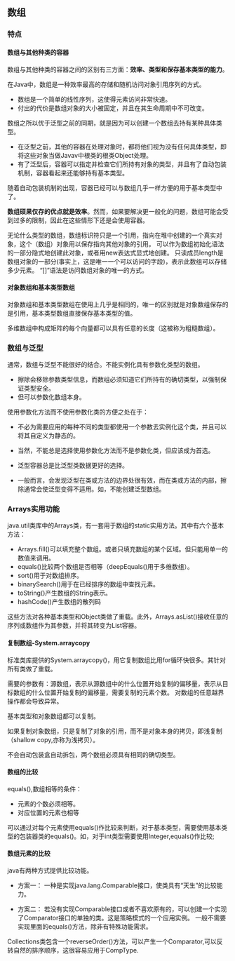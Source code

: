 ## 数组

### 特点

#### 数组与其他种类的容器
数组与其他种类的容器之间的区别有三方面：**效率、类型和保存基本类型的能力**。

在Java中，数组是一种效率最高的存储和随机访问对象引用序列的方式。
- 数组是一个简单的线性序列，这使得元素访问非常快速。
- 付出的代价是数组对象的大小被固定，并且在其生命周期中不可改变。

数组之所以优于泛型之前的同期，就是因为可以创建一个数组去持有某种具体类型。

- 在泛型之前，其他的容器在处理对象时，都将他们视为没有任何具体类型，即将这些对象当做Javav中根类的根类Object处理。
- 有了泛型后，容器可以指定并检查它们所持有对象的类型，并且有了自动包装机制，容器看起来还能够持有基本类型。

随着自动包装机制的出现，容器已经可以与数组几乎一样方便的用于基本类型中了。

**数组硕果仅存的优点就是效率**。然而，如果要解决更一般化的问题，数组可能会受到过多的限制，因此在这些情形下还是会使用容器。

无论什么类型的数组，数组标识符只是一个引用，指向在堆中创建的一个真实对象，这个（数组）对象用以保存指向其他对象的引用。
可以作为数组初始化语法的一部分隐式地创建此对象，或者用new表达式显式地创建。
只读成员length是数组对象的一部分(事实上，这是唯一一个可以访问的字段)，表示此数组可以存储多少元素。
“[]”语法是访问数组对象的唯一的方式。
#### 对象数组和基本类型数组
对象数组和基本类型数组在使用上几乎是相同的，唯一的区别就是对象数组保存的是引用，基本类型数组直接保存基本类型的值。

多维数组中构成矩阵的每个向量都可以具有任意的长度（这被称为粗糙数组）。
### 数组与泛型
通常，数组与泛型不能很好的结合。不能实例化具有参数化类型的数组。
- 擦除会移除参数类型信息，而数组必须知道它们所持有的确切类型，以强制保证类型安全。
- 但可以参数化数组本身。

使用参数化方法而不使用参数化类的方便之处在于：

- 不必为需要应用的每种不同的类型都使用一个参数去实例化这个类，并且可以将其自定义为静态的。
- 当然，不能总是选择使用参数化方法而不是参数化类，但应该成为首选。

- 泛型容器总是比泛型类数据更好的选择。
- 一般而言，会发现泛型在类或方法的边界处很有效，而在类或方法的内部，擦除通常会使泛型变得不适用。如，不能创建泛型数组。

### Arrays实用功能
java.util类库中的Arrays类，有一套用于数组的static实用方法。其中有六个基本方法：
- Arrays.fill()可以填充整个数组。或者只填充数组的某个区域。但只能用单一的数值来调用。
- equals()比较两个数组是否相等（deepEquals()用于多维数组）。
- sort()用于对数组排序。
- binarySearch()用于在已经排序的数组中查找元素。
- toString()产生数组的String表示。
- hashCode()产生数组的散列码

这些方法对各种基本类型和Object类做了重载。此外，Arrays.asList()接收任意的序列或数组作为其参数，并将其转变为List容器。

#### 复制数组-System.arraycopy
标准类库提供的System.arraycopy()，用它复制数组比用for循环快很多。其针对所有类做了重载。

需要的参数有：源数组，表示从源数组中的什么位置开始复制的偏移量，表示从目标数组的什么位置开始复制的偏移量，需要复制的元素个数。
对数组的任意越界操作都会导致异常。

基本类型和对象数组都可以复制。

如果复制对象数组，只是复制了对象的引用，而不是对象本身的拷贝，即浅复制（shallow copy,亦称为浅拷贝）。

不会自动包装盒自动拆包，两个数组必须具有相同的确切类型。

#### 数组的比较
equals(),数组相等的条件：
- 元素的个数必须相等。
- 对应位置的元素也相等

可以通过对每个元素使用equals()作比较来判断，对于基本类型，需要使用基本类型的包装器类的equals()。如，对于int类型需要使用Integer,equals()作比较;

####  数组元素的比较
java有两种方式提供比较功能。

- 方案一：
一种是实现java.lang.Comparable接口，使类具有“天生”的比较能力。

- 方案二：
若没有实现Comparable接口或者不喜欢原有的，可以创建一个实现了Comparator接口的单独的类。这是策略模式的一个应用实例。
一般不需要实现里面的equals()方法，除非有特殊功能需求。

Collections类包含一个reverseOrder()方法，可以产生一个Comparator,可以反转自然的排序顺序，这很容易应用于CompType.
